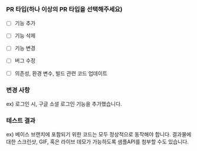 ### PR 타입(하나 이상의 PR 타입을 선택해주세요)
- [ ] 기능 추가

- [ ] 기능 삭제

- [ ] 기능 변경

- [ ] 버그 수정

- [ ] 의존성, 환경 변수, 빌드 관련 코드 업데이트

### 변경 사항
ex) 로그인 시, 구글 소셜 로그인 기능을 추가했습니다.

### 테스트 결과
ex) 베이스 브랜치에 포함되기 위한 코드는 모두 정상적으로 동작해야 합니다. 결과물에 대한 스크린샷, GIF, 혹은 라이브 데모가 가능하도록 샘플API를 첨부할 수도 있습니다.

